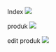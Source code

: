 Index
<img src="https://i.ibb.co/XyBXXSD/index.png">

produk 
<img src="https://i.ibb.co/m9Wp1PX/produk.png">

edit produk
<img src="https://i.ibb.co/Y82sRbH/edit-produk.png">
